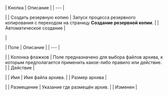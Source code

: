 | Кнопка | Описание |
| --- |

|
| Создать резервную копию | Запуск процесса резервного копирования с переходом на страницу **Создание резервной копии**. |
| Автоматическое создание |

|

| Поле | Описание |
| --- |

|
| Колонка флажков | Поле предназначено для выбора файлов архива, к которым предполагается применить какое-либо правило или действие. |
| Действие |

|
| Имя | Имя файла архива. |
| Размер архива |

|
| Размещение | Указание где размещён архив. |
| Изменен |